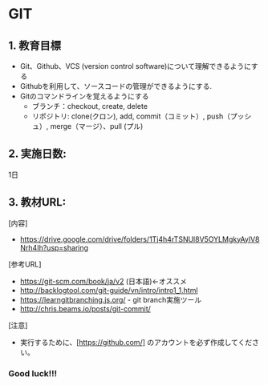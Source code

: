 # GIT

## 1. 教育目標
- Git、Github、VCS (version control software)について理解できるようにする
- Githubを利用して、ソースコードの管理ができるようにする.
- Gitのコマンドラインを覚えるようにする
	+ ブランチ：checkout, create, delete
  	+ リポジトリ: clone(クロン), add, commit（コミット）, push（プッシュ）, merge（マージ）、pull (プル)

## 2. 実施日数:
1日
## 3. 教材URL:
[内容]
- https://drive.google.com/drive/folders/1Tj4h4rTSNUl8V5OYLMgkyAylV8Nrh4Ih?usp=sharing

[参考URL]
- https://git-scm.com/book/ja/v2 (日本語)←オススメ 
- http://backlogtool.com/git-guide/vn/intro/intro1_1.html
- https://learngitbranching.js.org/ - git branch実施ツール
- http://chris.beams.io/posts/git-commit/	
	
[注意]
- 実行するために、[https://github.com/] のアカウントを必ず作成してください。

### Good luck!!!
